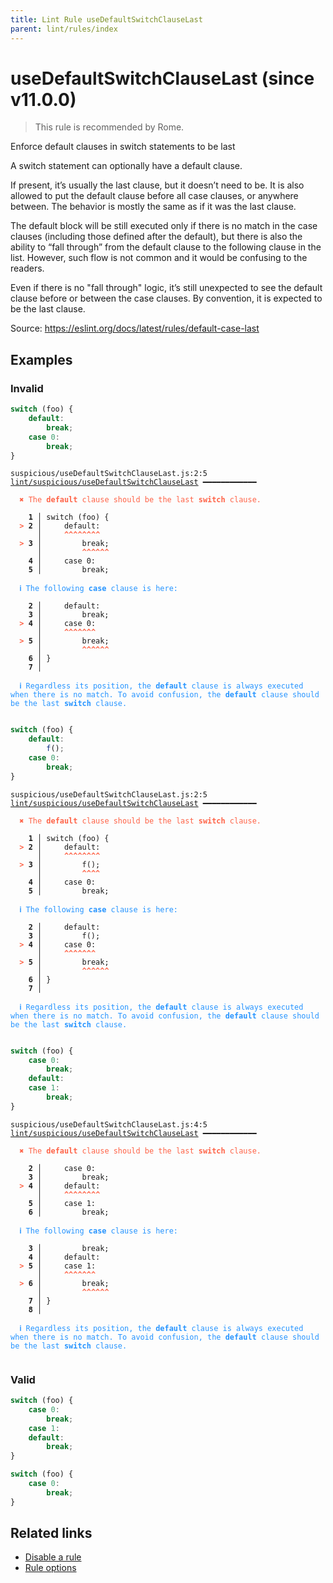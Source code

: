 ```yaml
---
title: Lint Rule useDefaultSwitchClauseLast
parent: lint/rules/index
---
```


# useDefaultSwitchClauseLast (since v11.0.0)

> This rule is recommended by Rome.

Enforce default clauses in switch statements to be last

A switch statement can optionally have a default clause.

If present, it’s usually the last clause, but it doesn’t need to be. It is also allowed to put the default clause before all case clauses, or anywhere between.
The behavior is mostly the same as if it was the last clause.

The default block will be still executed only if there is no match in the case clauses (including those defined after the default),
but there is also the ability to “fall through” from the default clause to the following clause in the list.
However, such flow is not common and it would be confusing to the readers.

Even if there is no "fall through" logic, it’s still unexpected to see the default clause before or between the case clauses. By convention, it is expected to be the last clause.

Source: https://eslint.org/docs/latest/rules/default-case-last

## Examples

### Invalid

```jsx
switch (foo) {
    default:
        break;
    case 0:
        break;
}
```

<pre class="language-text"><code class="language-text">suspicious/useDefaultSwitchClauseLast.js:2:5 <a href="https://biomejs.dev/lint/rules/useDefaultSwitchClauseLast">lint/suspicious/useDefaultSwitchClauseLast</a> ━━━━━━━━━━━━

<strong><span style="color: Tomato;">  </span></strong><strong><span style="color: Tomato;">✖</span></strong> <span style="color: Tomato;">The </span><span style="color: Tomato;"><strong>default</strong></span><span style="color: Tomato;"> clause should be the last </span><span style="color: Tomato;"><strong>switch</strong></span><span style="color: Tomato;"> clause.</span>
  
    <strong>1 │ </strong>switch (foo) {
<strong><span style="color: Tomato;">  </span></strong><strong><span style="color: Tomato;">&gt;</span></strong> <strong>2 │ </strong>    default:
   <strong>   │ </strong>    <strong><span style="color: Tomato;">^</span></strong><strong><span style="color: Tomato;">^</span></strong><strong><span style="color: Tomato;">^</span></strong><strong><span style="color: Tomato;">^</span></strong><strong><span style="color: Tomato;">^</span></strong><strong><span style="color: Tomato;">^</span></strong><strong><span style="color: Tomato;">^</span></strong><strong><span style="color: Tomato;">^</span></strong>
<strong><span style="color: Tomato;">  </span></strong><strong><span style="color: Tomato;">&gt;</span></strong> <strong>3 │ </strong>        break;
   <strong>   │ </strong>        <strong><span style="color: Tomato;">^</span></strong><strong><span style="color: Tomato;">^</span></strong><strong><span style="color: Tomato;">^</span></strong><strong><span style="color: Tomato;">^</span></strong><strong><span style="color: Tomato;">^</span></strong><strong><span style="color: Tomato;">^</span></strong>
    <strong>4 │ </strong>    case 0:
    <strong>5 │ </strong>        break;
  
<strong><span style="color: rgb(38, 148, 255);">  </span></strong><strong><span style="color: rgb(38, 148, 255);">ℹ</span></strong> <span style="color: rgb(38, 148, 255);">The following </span><span style="color: rgb(38, 148, 255);"><strong>case</strong></span><span style="color: rgb(38, 148, 255);"> clause is here:</span>
  
    <strong>2 │ </strong>    default:
    <strong>3 │ </strong>        break;
<strong><span style="color: Tomato;">  </span></strong><strong><span style="color: Tomato;">&gt;</span></strong> <strong>4 │ </strong>    case 0:
   <strong>   │ </strong>    <strong><span style="color: Tomato;">^</span></strong><strong><span style="color: Tomato;">^</span></strong><strong><span style="color: Tomato;">^</span></strong><strong><span style="color: Tomato;">^</span></strong><strong><span style="color: Tomato;">^</span></strong><strong><span style="color: Tomato;">^</span></strong><strong><span style="color: Tomato;">^</span></strong>
<strong><span style="color: Tomato;">  </span></strong><strong><span style="color: Tomato;">&gt;</span></strong> <strong>5 │ </strong>        break;
   <strong>   │ </strong>        <strong><span style="color: Tomato;">^</span></strong><strong><span style="color: Tomato;">^</span></strong><strong><span style="color: Tomato;">^</span></strong><strong><span style="color: Tomato;">^</span></strong><strong><span style="color: Tomato;">^</span></strong><strong><span style="color: Tomato;">^</span></strong>
    <strong>6 │ </strong>}
    <strong>7 │ </strong>
  
<strong><span style="color: rgb(38, 148, 255);">  </span></strong><strong><span style="color: rgb(38, 148, 255);">ℹ</span></strong> <span style="color: rgb(38, 148, 255);">Regardless its position, the </span><span style="color: rgb(38, 148, 255);"><strong>default</strong></span><span style="color: rgb(38, 148, 255);"> clause is always executed when there is no match. To avoid confusion, the </span><span style="color: rgb(38, 148, 255);"><strong>default</strong></span><span style="color: rgb(38, 148, 255);"> clause should be the last </span><span style="color: rgb(38, 148, 255);"><strong>switch</strong></span><span style="color: rgb(38, 148, 255);"> clause.</span>
  
</code></pre>

```jsx
switch (foo) {
    default:
        f();
    case 0:
        break;
}
```

<pre class="language-text"><code class="language-text">suspicious/useDefaultSwitchClauseLast.js:2:5 <a href="https://biomejs.dev/lint/rules/useDefaultSwitchClauseLast">lint/suspicious/useDefaultSwitchClauseLast</a> ━━━━━━━━━━━━

<strong><span style="color: Tomato;">  </span></strong><strong><span style="color: Tomato;">✖</span></strong> <span style="color: Tomato;">The </span><span style="color: Tomato;"><strong>default</strong></span><span style="color: Tomato;"> clause should be the last </span><span style="color: Tomato;"><strong>switch</strong></span><span style="color: Tomato;"> clause.</span>
  
    <strong>1 │ </strong>switch (foo) {
<strong><span style="color: Tomato;">  </span></strong><strong><span style="color: Tomato;">&gt;</span></strong> <strong>2 │ </strong>    default:
   <strong>   │ </strong>    <strong><span style="color: Tomato;">^</span></strong><strong><span style="color: Tomato;">^</span></strong><strong><span style="color: Tomato;">^</span></strong><strong><span style="color: Tomato;">^</span></strong><strong><span style="color: Tomato;">^</span></strong><strong><span style="color: Tomato;">^</span></strong><strong><span style="color: Tomato;">^</span></strong><strong><span style="color: Tomato;">^</span></strong>
<strong><span style="color: Tomato;">  </span></strong><strong><span style="color: Tomato;">&gt;</span></strong> <strong>3 │ </strong>        f();
   <strong>   │ </strong>        <strong><span style="color: Tomato;">^</span></strong><strong><span style="color: Tomato;">^</span></strong><strong><span style="color: Tomato;">^</span></strong><strong><span style="color: Tomato;">^</span></strong>
    <strong>4 │ </strong>    case 0:
    <strong>5 │ </strong>        break;
  
<strong><span style="color: rgb(38, 148, 255);">  </span></strong><strong><span style="color: rgb(38, 148, 255);">ℹ</span></strong> <span style="color: rgb(38, 148, 255);">The following </span><span style="color: rgb(38, 148, 255);"><strong>case</strong></span><span style="color: rgb(38, 148, 255);"> clause is here:</span>
  
    <strong>2 │ </strong>    default:
    <strong>3 │ </strong>        f();
<strong><span style="color: Tomato;">  </span></strong><strong><span style="color: Tomato;">&gt;</span></strong> <strong>4 │ </strong>    case 0:
   <strong>   │ </strong>    <strong><span style="color: Tomato;">^</span></strong><strong><span style="color: Tomato;">^</span></strong><strong><span style="color: Tomato;">^</span></strong><strong><span style="color: Tomato;">^</span></strong><strong><span style="color: Tomato;">^</span></strong><strong><span style="color: Tomato;">^</span></strong><strong><span style="color: Tomato;">^</span></strong>
<strong><span style="color: Tomato;">  </span></strong><strong><span style="color: Tomato;">&gt;</span></strong> <strong>5 │ </strong>        break;
   <strong>   │ </strong>        <strong><span style="color: Tomato;">^</span></strong><strong><span style="color: Tomato;">^</span></strong><strong><span style="color: Tomato;">^</span></strong><strong><span style="color: Tomato;">^</span></strong><strong><span style="color: Tomato;">^</span></strong><strong><span style="color: Tomato;">^</span></strong>
    <strong>6 │ </strong>}
    <strong>7 │ </strong>
  
<strong><span style="color: rgb(38, 148, 255);">  </span></strong><strong><span style="color: rgb(38, 148, 255);">ℹ</span></strong> <span style="color: rgb(38, 148, 255);">Regardless its position, the </span><span style="color: rgb(38, 148, 255);"><strong>default</strong></span><span style="color: rgb(38, 148, 255);"> clause is always executed when there is no match. To avoid confusion, the </span><span style="color: rgb(38, 148, 255);"><strong>default</strong></span><span style="color: rgb(38, 148, 255);"> clause should be the last </span><span style="color: rgb(38, 148, 255);"><strong>switch</strong></span><span style="color: rgb(38, 148, 255);"> clause.</span>
  
</code></pre>

```jsx
switch (foo) {
    case 0:
        break;
    default:
    case 1:
        break;
}
```

<pre class="language-text"><code class="language-text">suspicious/useDefaultSwitchClauseLast.js:4:5 <a href="https://biomejs.dev/lint/rules/useDefaultSwitchClauseLast">lint/suspicious/useDefaultSwitchClauseLast</a> ━━━━━━━━━━━━

<strong><span style="color: Tomato;">  </span></strong><strong><span style="color: Tomato;">✖</span></strong> <span style="color: Tomato;">The </span><span style="color: Tomato;"><strong>default</strong></span><span style="color: Tomato;"> clause should be the last </span><span style="color: Tomato;"><strong>switch</strong></span><span style="color: Tomato;"> clause.</span>
  
    <strong>2 │ </strong>    case 0:
    <strong>3 │ </strong>        break;
<strong><span style="color: Tomato;">  </span></strong><strong><span style="color: Tomato;">&gt;</span></strong> <strong>4 │ </strong>    default:
   <strong>   │ </strong>    <strong><span style="color: Tomato;">^</span></strong><strong><span style="color: Tomato;">^</span></strong><strong><span style="color: Tomato;">^</span></strong><strong><span style="color: Tomato;">^</span></strong><strong><span style="color: Tomato;">^</span></strong><strong><span style="color: Tomato;">^</span></strong><strong><span style="color: Tomato;">^</span></strong><strong><span style="color: Tomato;">^</span></strong>
    <strong>5 │ </strong>    case 1:
    <strong>6 │ </strong>        break;
  
<strong><span style="color: rgb(38, 148, 255);">  </span></strong><strong><span style="color: rgb(38, 148, 255);">ℹ</span></strong> <span style="color: rgb(38, 148, 255);">The following </span><span style="color: rgb(38, 148, 255);"><strong>case</strong></span><span style="color: rgb(38, 148, 255);"> clause is here:</span>
  
    <strong>3 │ </strong>        break;
    <strong>4 │ </strong>    default:
<strong><span style="color: Tomato;">  </span></strong><strong><span style="color: Tomato;">&gt;</span></strong> <strong>5 │ </strong>    case 1:
   <strong>   │ </strong>    <strong><span style="color: Tomato;">^</span></strong><strong><span style="color: Tomato;">^</span></strong><strong><span style="color: Tomato;">^</span></strong><strong><span style="color: Tomato;">^</span></strong><strong><span style="color: Tomato;">^</span></strong><strong><span style="color: Tomato;">^</span></strong><strong><span style="color: Tomato;">^</span></strong>
<strong><span style="color: Tomato;">  </span></strong><strong><span style="color: Tomato;">&gt;</span></strong> <strong>6 │ </strong>        break;
   <strong>   │ </strong>        <strong><span style="color: Tomato;">^</span></strong><strong><span style="color: Tomato;">^</span></strong><strong><span style="color: Tomato;">^</span></strong><strong><span style="color: Tomato;">^</span></strong><strong><span style="color: Tomato;">^</span></strong><strong><span style="color: Tomato;">^</span></strong>
    <strong>7 │ </strong>}
    <strong>8 │ </strong>
  
<strong><span style="color: rgb(38, 148, 255);">  </span></strong><strong><span style="color: rgb(38, 148, 255);">ℹ</span></strong> <span style="color: rgb(38, 148, 255);">Regardless its position, the </span><span style="color: rgb(38, 148, 255);"><strong>default</strong></span><span style="color: rgb(38, 148, 255);"> clause is always executed when there is no match. To avoid confusion, the </span><span style="color: rgb(38, 148, 255);"><strong>default</strong></span><span style="color: rgb(38, 148, 255);"> clause should be the last </span><span style="color: rgb(38, 148, 255);"><strong>switch</strong></span><span style="color: rgb(38, 148, 255);"> clause.</span>
  
</code></pre>

### Valid

```jsx
switch (foo) {
    case 0:
        break;
    case 1:
    default:
        break;
}
```

```jsx
switch (foo) {
    case 0:
        break;
}
```

## Related links

- [Disable a rule](/linter/#disable-a-lint-rule)
- [Rule options](/linter/#rule-options)
